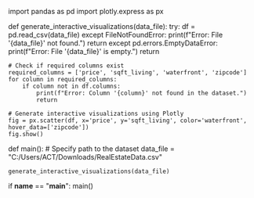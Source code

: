 import pandas as pd
import plotly.express as px

def generate_interactive_visualizations(data_file):
    try:
        df = pd.read_csv(data_file)
    except FileNotFoundError:
        print(f"Error: File '{data_file}' not found.")
        return
    except pd.errors.EmptyDataError:
        print(f"Error: File '{data_file}' is empty.")
        return

    # Check if required columns exist
    required_columns = ['price', 'sqft_living', 'waterfront', 'zipcode']
    for column in required_columns:
        if column not in df.columns:
            print(f"Error: Column '{column}' not found in the dataset.")
            return

    # Generate interactive visualizations using Plotly
    fig = px.scatter(df, x='price', y='sqft_living', color='waterfront', hover_data=['zipcode'])
    fig.show()

def main():
    # Specify path to the dataset
    data_file = "C:/Users/ACT/Downloads/RealEstateData.csv" 

    generate_interactive_visualizations(data_file)

if __name__ == "__main__":
    main()

